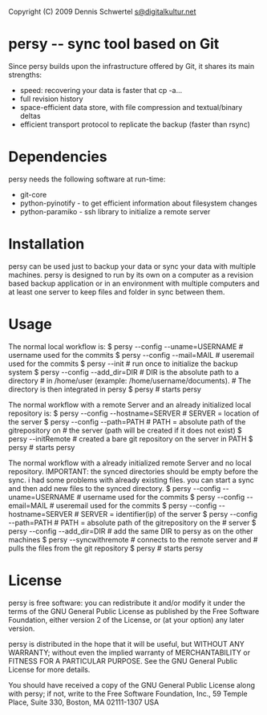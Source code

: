 Copyright (C) 2009 Dennis Schwertel <s@digitalkultur.net>

persy -- sync tool based on Git
=================================
Since persy builds upon the infrastructure offered by Git, it shares its main
strengths:
* speed: recovering your data is faster that cp -a...
* full revision history
* space-efficient data store, with file compression and textual/binary deltas
* efficient transport protocol to replicate the backup (faster than rsync)

Dependencies
============
persy needs the following software at run-time:

 *    git-core
 *    python-pyinotify - to get efficient information about filesystem changes
 *    python-paramiko - ssh library to initialize a remote server

Installation
============
persy can be used just to backup your data or sync your data with multiple 
machines. persy is designed to run by its own on a computer as a revision based
backup application or in an environment with multiple computers and at least 
one server to keep files and folder in sync between them. 


Usage
=====
The normal local workflow is:
 $ persy --config --uname=USERNAME      # username used for the commits
 $ persy --config --mail=MAIL           # useremail used for the commits
 $ persy --init                         # run once to initialize the backup system
 $ persy --config --add_dir=DIR         # DIR is the absolute path to a directory 
                                        # in /home/user (example: /home/username/documents).
                                        # The directory is then integrated in persy
 $ persy                                # starts persy


The normal workflow with a remote Server and an already initialized local repository is:
 $ persy --config --hostname=SERVER     # SERVER = location of the server
 $ persy --config --path=PATH           # PATH = absolute path of the gitrepository on 
                                        # the server (path will be created if it does not exist)
 $ persy --initRemote                   # created a bare git repository on the server in PATH
 $ persy                                # starts persy 


The normal workflow with a already initialized remote Server and no local repository. 
IMPORTANT: the synced directories should be empty before the sync. i had some problems 
with already existing files. you can start a sync and then add new files to the synced directory.
 $ persy --config --uname=USERNAME      # username used for the commits
 $ persy --config --email=MAIL          # useremail used for the commits
 $ persy --config --hostname=SERVER     # SERVER = identifier(ip) of the server
 $ persy --config --path=PATH           # PATH = absolute path of the gitrepository on the 
                                        # server
 $ persy --config --add_dir=DIR         # add the same DIR to persy as on the other machines
 $ persy --syncwithremote               # connects to the remote server and 
                                        # pulls the files from the git repository
 $ persy                                # starts persy

License
=======
persy is free software: you can redistribute it and/or modify it
under the terms of the GNU General Public License as published by the Free
Software Foundation, either version 2 of the License, or (at your option) any
later version.

persy is distributed in the hope that it will be useful,
but WITHOUT ANY WARRANTY; without even the implied warranty of
MERCHANTABILITY or FITNESS FOR A PARTICULAR PURPOSE.  See the GNU
General Public License for more details.

You should have received a copy of the GNU General Public License
along with persy; if not, write to the Free Software
Foundation, Inc., 59 Temple Place, Suite 330, Boston, MA  02111-1307  USA
